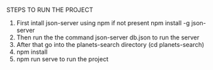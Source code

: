 STEPS TO RUN THE PROJECT
1) First intall json-server using npm if not present
  npm install -g json-server
2) Then run the the command json-server db.json to run the server
3) After that go into the planets-search directory (cd planets-search)
4) npm install 
5) npm run serve to run the project
